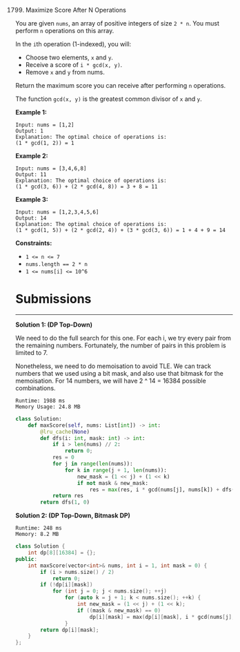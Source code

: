 1799. Maximize Score After N Operations

You are given `nums`, an array of positive integers of size `2 * n`. You must perform `n` operations on this array.

In the `i`th operation (1-indexed), you will:

* Choose two elements, `x` and `y`.
* Receive a score of `i * gcd(x, y)`.
* Remove `x` and `y` from nums.

Return the maximum score you can receive after performing `n` operations.

The function `gcd(x, y)` is the greatest common divisor of `x` and `y`.

 

**Example 1:**
```
Input: nums = [1,2]
Output: 1
Explanation: The optimal choice of operations is:
(1 * gcd(1, 2)) = 1
```

**Example 2:**
```
Input: nums = [3,4,6,8]
Output: 11
Explanation: The optimal choice of operations is:
(1 * gcd(3, 6)) + (2 * gcd(4, 8)) = 3 + 8 = 11
```

**Example 3:**
```
Input: nums = [1,2,3,4,5,6]
Output: 14
Explanation: The optimal choice of operations is:
(1 * gcd(1, 5)) + (2 * gcd(2, 4)) + (3 * gcd(3, 6)) = 1 + 4 + 9 = 14
```

**Constraints:**

* `1 <= n <= 7`
* `nums.length == 2 * n`
* `1 <= nums[i] <= 10^6`

# Submissions
---
**Solution 1: (DP Top-Down)**

We need to do the full search for this one. For each i, we try every pair from the remaining numbers. Fortunately, the number of pairs in this problem is limited to 7.

Nonetheless, we need to do memoisation to avoid TLE. We can track numbers that we used using a bit mask, and also use that bitmask for the memoisation. For 14 numbers, we will have 2 ^ 14 = 16384 possible combinations.

```
Runtime: 1988 ms
Memory Usage: 24.8 MB
```
```python
class Solution:
    def maxScore(self, nums: List[int]) -> int:
        @lru_cache(None)
        def dfs(i: int, mask: int) -> int:
            if i > len(nums) // 2:
                return 0;
            res = 0
            for j in range(len(nums)):
                for k in range(j + 1, len(nums)):
                    new_mask = (1 << j) + (1 << k)
                    if not mask & new_mask:
                        res = max(res, i * gcd(nums[j], nums[k]) + dfs(i + 1, mask + new_mask))
            return res
        return dfs(1, 0)
```

**Solution 2: (DP Top-Down, Bitmask DP)**
```
Runtime: 248 ms
Memory: 8.2 MB
```
```c++
class Solution {
    int dp[8][16384] = {};
public:
    int maxScore(vector<int>& nums, int i = 1, int mask = 0) {
        if (i > nums.size() / 2)
            return 0;
        if (!dp[i][mask])
            for (int j = 0; j < nums.size(); ++j)
                for (auto k = j + 1; k < nums.size(); ++k) {
                    int new_mask = (1 << j) + (1 << k);
                    if ((mask & new_mask) == 0)
                        dp[i][mask] = max(dp[i][mask], i * gcd(nums[j], nums[k]) + maxScore(nums, i + 1, mask + new_mask));
                }
        return dp[i][mask];
    }
};
```
